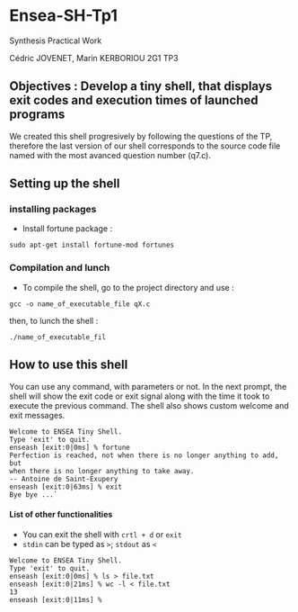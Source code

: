 # Ensea-SH-Tp1
Synthesis Practical Work

Cédric JOVENET, Marin KERBORIOU 2G1 TP3


 ## Objectives : Develop a tiny shell, that displays exit codes and execution times of launched programs

 We created this shell progresively by following the questions of the TP, therefore the last version of our shell corresponds to the source code file named with the most avanced question number (q7.c).

## Setting up the shell

### installing packages

- Install fortune package : 

 `sudo apt-get install fortune-mod fortunes`


### Compilation and lunch

 - To compile the shell, go to the project directory and use : 
 
 `gcc -o name_of_executable_file qX.c`
 
then, to lunch the shell : 

`./name_of_executable_fil`

## How to use this shell 

You can use any command, with parameters or not. In the next prompt, the shell will show the exit code or exit signal along with the time it took to execute the previous command.
The shell also shows custom welcome and exit messages.
```
Welcome to ENSEA Tiny Shell.
Type 'exit' to quit.
enseash [exit:0|0ms] % fortune
Perfection is reached, not when there is no longer anything to add, but
when there is no longer anything to take away.
-- Antoine de Saint-Exupery
enseash [exit:0|63ms] % exit
Bye bye ...`
```

#### List of other functionalities

- You can exit the shell with `crtl + d` or `exit`
- `stdin` can be typed as `>`; `stdout` as `<`

```
Welcome to ENSEA Tiny Shell.
Type 'exit' to quit.
enseash [exit:0|0ms] % ls > file.txt             
enseash [exit:0|21ms] % wc -l < file.txt
13
enseash [exit:0|11ms] %
```
